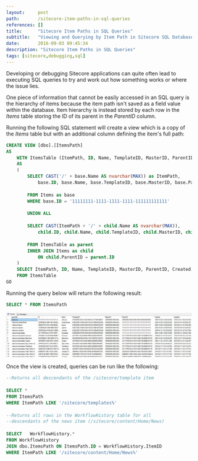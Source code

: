 ```yaml
---
layout:     post
path:       /sitecore-item-paths-in-sql-queries
references: []
title:      "Sitecore Item Paths in SQL Queries"
subtitle:   "Viewing and Querying by Item Path in Sitecore SQL Databases"
date:       2016-09-03 09:45:34
description: "Sitecore Item Paths in SQL Queries"
tags: [sitecore,debugging,sql]
---
```

Developing or debugging Sitecore applications can quite often lead 
to executing SQL queries to try and work out how something works or 
where the issue lies.

One piece of information that cannot be easily accessed in an 
SQL query is the hierarchy of items because the item path isn't saved 
as a field value within the database. Item hierarchy is instead stored 
by each row in the *Items* table storing the ID of its parent 
in the *ParentID* column.

Running the following SQL statement will create a 
view which is a copy of the *Items* table but with an additional 
column defining the item's full path:

```sql
CREATE VIEW [dbo].[ItemsPath]
AS
    WITH ItemsTable (ItemPath, ID, Name, TemplateID, MasterID, ParentID, Created, Updated)
    AS
    (
        SELECT CAST('/' + base.Name AS nvarchar(MAX)) as ItemPath,
            base.ID, base.Name, base.TemplateID, base.MasterID, base.ParentID, base.Created, base.Updated
			
        FROM Items as base
        WHERE base.ID = '11111111-1111-1111-1111-111111111111'	

        UNION ALL
	
        SELECT CAST(ItemPath + '/' + child.Name AS nvarchar(MAX)),
            child.ID, child.Name, child.TemplateID, child.MasterID, child.ParentID, child.Created, child.Updated
			
        FROM ItemsTable as parent 
        INNER JOIN Items as child 
            ON child.ParentID = parent.ID 
    )	
    SELECT ItemPath, ID, Name, TemplateID, MasterID, ParentID, Created, Updated
    FROM ItemsTable
GO
```

Running the query below will return the following result:

```sql
SELECT * FROM ItemsPath
```

![Item paths in SQL](./images/2016-08-03-sitecore-item-paths-in-sql-queries/ItemPaths.jpg)

Once the view is created, queries can be run like the following:

```sql
--Returns all descendants of the /sitecore/template item

SELECT * 
FROM ItemsPath
WHERE ItemPath LIKE '/sitecore/templates%'

--Returns all rows in the WorkflowHistory table for all 
--descendants of the news item (/sitecore/content/Home/News)

SELECT	 WorkflowHistory.*
FROM WorkflowHistory
JOIN dbo.ItemsPath ON ItemsPath.ID = WorkflowHistory.ItemID
WHERE ItemPath LIKE '/sitecore/content/Home/News%'
```
